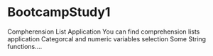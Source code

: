 # BootcampStudy1
Compherension List Application
You can find comprehension lists application 
Categorcal and numeric variables selection
Some String functions....

